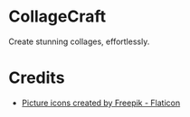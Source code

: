 # CollageCraft

Create stunning collages, effortlessly.

# Credits

- <a href="https://www.flaticon.com/free-icons/picture" title="picture icons">Picture icons created by Freepik - Flaticon</a>
